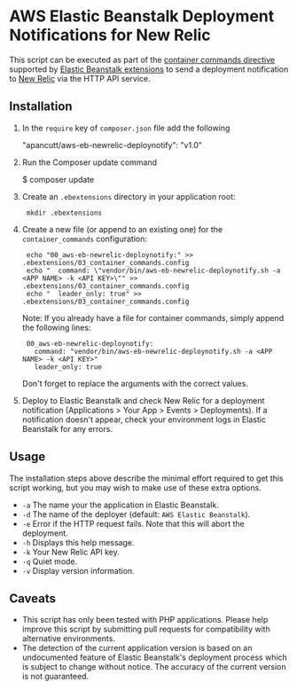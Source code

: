 AWS Elastic Beanstalk Deployment Notifications for New Relic
============================================================

This script can be executed as part of the [container commands directive](http://docs.aws.amazon.com/elasticbeanstalk/latest/dg/customize-containers-ec2.html#customize-containers-format-files) supported by [Elastic Beanstalk extensions](http://docs.aws.amazon.com/elasticbeanstalk/latest/dg/customize-containers-ec2.html) to send a deployment notification to [New Relic](http://www.newrelic.com/) via the HTTP API service.

Installation
------------

1. In the `require` key of `composer.json` file add the following

    "apancutt/aws-eb-newrelic-deploynotify": "v1.0"

2. Run the Composer update command

    $ composer update

3. Create an `.ebextensions` directory in your application root:

        mkdir .ebextensions

4. Create a new file (or append to an existing one) for the `container_commands` configuration:

        echo "00_aws-eb-newrelic-deploynotify:" >> .ebextensions/03_container_commands.config
        echo "  command: \"vendor/bin/aws-eb-newrelic-deploynotify.sh -a <APP NAME> -k <API KEY>\"" >> .ebextensions/03_container_commands.config
        echo "  leader_only: true" >> .ebextensions/03_container_commands.config

    Note: If you already have a file for container commands, simply append the following lines:

        00_aws-eb-newrelic-deploynotify:
          command: "vendor/bin/aws-eb-newrelic-deploynotify.sh -a <APP NAME> -k <API KEY>"
          leader_only: true

    Don't forget to replace the arguments with the correct values.

4. Deploy to Elastic Beanstalk and check New Relic for a deployment notification (Applications > Your App > Events > Deployments). If a notification doesn't appear, check your environment logs in Elastic Beanstalk for any errors.

Usage
-----

The installation steps above describe the minimal effort required to get this script working, but you may wish to make use of these extra options.


* `-a` The name your the application in Elastic Beanstalk.
* `-d` The name of the deployer (default: `AWS Elastic Beanstalk`).
* `-e` Error if the HTTP request fails. Note that this will abort the deployment.
* `-h` Displays this help message.
* `-k` Your New Relic API key.
* `-q` Quiet mode.
* `-v` Display version information.

Caveats
-------

* This script has only been tested with PHP applications. Please help improve this script by submitting pull requests for compatibility with alternative environments.
* The detection of the current application version is based on an undocumented feature of Elastic Beanstalk's deployment process which is subject to change without notice. The accuracy of the current version is not guaranteed.
